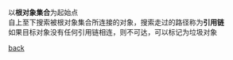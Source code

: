 以**根对象集合**为起始点  
自上至下搜索被根对象集合所连接的对象，搜索走过的路径称为**引用链**  
如果目标对象没有任何引用链相连，则不可达，可以标记为垃圾对象  

[back](../10.md)  